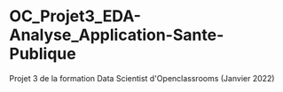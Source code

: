 # OC_Projet3_EDA-Analyse_Application-Sante-Publique
Projet 3 de la formation Data Scientist d'Openclassrooms (Janvier 2022)
